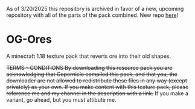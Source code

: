 As of 3/20/2025 this repository is archived in favor of a new, upcoming repository with all of the parts of the pack combined. New repo [here](https://github.com/Copernicle/OG-Ores-Unified)!

# OG-Ores
A minecraft 1.18 texture pack that reverts ore into their old shapes.

~~TERMS - CONDITIONS By downloading this resource pack you are acknowledging that Copernicle compiled this pack, and that you, the downloader are not allowed to redistribute these files in any way (except privately) as your own. If you make content with this texture pack, please reference me and my channel in the description with a link.~~
If you make a variant, go ahead, but you must attibute me.
